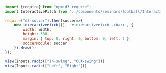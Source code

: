 
```js
import {require} from "npm:d3-require";
import InteractivePitch from "../components/seminars/football/InteractivePitch.js";
```

```js
require("d3-soccer").then(soccer=>{
    new InteractivePitch([], "#interactivePitch .chart", {
        width: width,
        height: 300,
        margin: { top: 0, right: 0, bottom: 0, left: 0 },
        soccerModule: soccer
    }).draw();
});
```

```js
view(Inputs.radio(["In-swing", "Out-swing"]))
view(Inputs.radio(["Left", "Right"]))
```


<div id="interactivePitch">
    <div class="chart"></div>
    <div class="currentLocation"></div>
    <div class="locationList"></div>
</div>